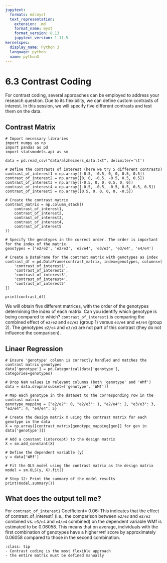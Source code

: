 ```yaml
---
jupytext:
  formats: md:myst
  text_representation:
    extension: .md
    format_name: myst
    format_version: 0.13
    jupytext_version: 1.11.5
kernelspec:
  display_name: Python 3
  language: python
  name: python3
---
```


# 6.3 Contrast Coding
For contrast coding, several approaches can be employed to address your research question. Due to its flexibility, we can define custom contrasts of interest. In this session, we will specify five different contrasts and test them on the data.

## Contrast Matrix

```{code-cell}
# Import necessary libraries
import numpy as np
import pandas as pd
import statsmodels.api as sm

data = pd.read_csv("data/alzheimers_data.txt", delimiter='\t')

# Define the contrasts of interest (here we try 5 different contrasts)
contrast_of_interest1 = np.array([-0.5, -0.5, 0, 0, 0.5, 0.5])
contrast_of_interest2 = np.array([0, 0, -0.5, -0.5, 0.5, 0.5])
contrast_of_interest3 = np.array([-0.5, 0, 0, 0.5, 0, 0])
contrast_of_interest4 = np.array([-0.5, -0.5, -0.5, 0.5, 0.5, 0.5])
contrast_of_interest5 = np.array([0.5, 0, 0, 0, 0, -0.5])

# Create the contrast matrix
contrast_matrix = np.column_stack((
    contrast_of_interest1,
    contrast_of_interest2,
    contrast_of_interest3,
    contrast_of_interest4,
    contrast_of_interest5
))

# Specify the genotypes in the correct order. The order is important for the index of the matrix.
genotypes = ['e2/e2', 'e2/e3', 'e2/e4', 'e3/e3', 'e3/e4', 'e4/e4']

# Create a DataFrame for the contrast matrix with genotypes as index
contrast_df = pd.DataFrame(contrast_matrix, index=genotypes, columns=[
    'contrast_of_interest1',
    'contrast_of_interest2',
    'contrast_of_interest3',
    'contrast_of_interest4',
    'contrast_of_interest5'
])

print(contrast_df)
```
We will obtain five different matrices, with the order of the genotypes determining the index of each matrix. Can you identify which genotype is being compared to which?
 `contrast_of_interest1` is comparing the combined effect of `e2/e2` and `e2/e3` (group 1) versus `e3/e4` and `e4/e4` (group 2). The genotypes `e2/e4` and `e3/e3` are not part of this contrast (they do not influence the comparison).

## Linaer Regression

```{code-cell}
# Ensure 'genotype' column is correctly handled and matches the contrast matrix genotypes
data['genotype'] = pd.Categorical(data['genotype'], categories=genotypes)

# Drop NaN values in relevant columns (both 'genotype' and 'WMf')
data = data.dropna(subset=['genotype', 'WMf'])

# Map each genotype in the dataset to the corresponding row in the contrast matrix
genotype_mapping = {"e2/e2": 0, "e2/e3": 1, "e2/e4": 2, "e3/e3": 3, "e3/e4": 4, "e4/e4": 5}

# Create the design matrix X using the contrast matrix for each genotype in the data
X = np.array([contrast_matrix[genotype_mapping[gen]] for gen in data['genotype']])

# Add a constant (intercept) to the design matrix
X = sm.add_constant(X)

# Define the dependent variable (y)
y = data['WMf']

# Fit the OLS model using the contrast matrix as the design matrix
model = sm.OLS(y, X).fit()

# Step 12: Print the summary of the model results
print(model.summary())
```
## What does the output tell me?

For `contrast_of_interest1`
Coefficient= 0.06: This indicates that the effect of contrast_of_interest1 (i.e., the comparison between `e2/e2` and `e2/e3` combined vs. `e3/e4` and `e4/e4` combined) on the dependent variable WMf is estimated to be 0.06058. This means that on average, individuals with the first combination of genotypes have a higher `WMf` score by approximately 0.06058 compared to those in the second combination.

```{admonition} Summary
:class: tip
- Contrast coding is the most flexible approach
- the entire matrix must be defined manually
```